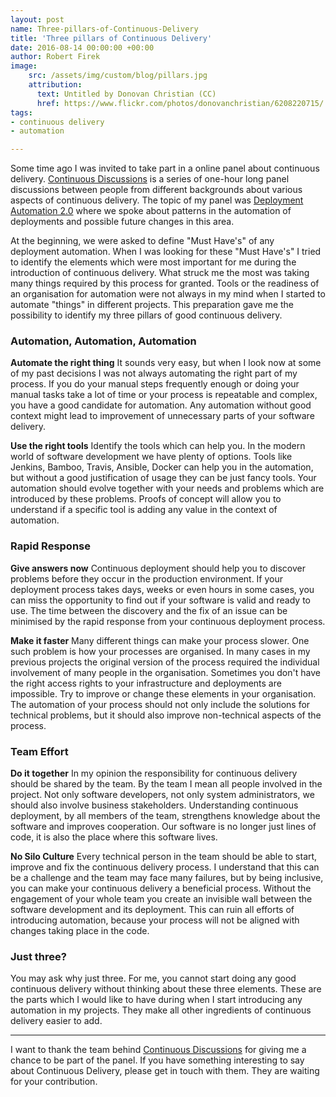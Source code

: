 ```yaml
---
layout: post
name: Three-pillars-of-Continuous-Delivery
title: 'Three pillars of Continuous Delivery'
date: 2016-08-14 00:00:00 +00:00
author: Robert Firek
image:
    src: /assets/img/custom/blog/pillars.jpg
    attribution:
      text: Untitled by Donovan Christian (CC)
      href: https://www.flickr.com/photos/donovanchristian/6208220715/
tags:
- continuous delivery
- automation

---
```


Some time ago I was invited to take part in a online panel about continuous delivery. [Continuous Discussions](http://electric-cloud.com/lp/continuous-discussions/) is a series of one-hour long panel discussions between people from different backgrounds about various aspects of continuous delivery. The topic of my panel was [Deployment Automation 2.0](http://electric-cloud.com/blog/2016/07/continuous-discussions-c9d9-podcast-episode-46-deployment-automation-2-0/) where we spoke about patterns in the automation of deployments and possible future changes in this area.

At the beginning, we were asked to define "Must Have's" of any deployment automation. When I was looking for these "Must Have's" I tried to identify the elements which were most important for me during the introduction of continuous delivery. What struck me the most was taking many things required by this process for granted. Tools or the readiness of an organisation for automation were not always in my mind when I started to automate "things" in different projects. This preparation gave me the possibility to identify my three pillars of good continuous delivery.

### Automation, Automation, Automation

**Automate the right thing** It sounds very easy, but when I look now at some of my past decisions I was not always automating the right part of my process. If you do your manual steps frequently enough or doing your manual tasks take a lot of time or your process is repeatable and complex, you have a good candidate for automation. Any automation without good context might lead to improvement of unnecessary parts of your software delivery.

**Use the right tools** Identify the tools which can help you. In the modern world of software development we have plenty of options. Tools like Jenkins, Bamboo, Travis, Ansible, Docker can help you in the automation, but without a good justification of usage they can be just fancy tools. Your automation should evolve together with your needs and problems which are introduced by these problems. Proofs of concept will allow you to understand if a specific tool is adding any value in the context of automation.

### Rapid Response

**Give answers now** Continuous deployment should help you to discover problems before they occur in the production environment. If your deployment process takes days, weeks or even hours in some cases, you can miss the opportunity to find out if your software is valid and ready to use. The time between the discovery and the fix of an issue can be minimised by the rapid response from your continuous deployment process.

**Make it faster**  Many different things can make your process slower. One such problem is how your processes are organised. In many cases in my previous projects the original version of the process required the individual involvement of many people in the organisation. Sometimes you don't have the right access rights to your infrastructure and deployments are impossible. Try to improve or change these elements in your organisation. The automation of your process should not only include the solutions for technical problems, but it should also improve non-technical aspects of the process.

### Team Effort

**Do it together** In my opinion the responsibility for continuous delivery should be shared by the team. By the team I mean all people involved in the project. Not only software developers, not only system administrators, we should also involve business stakeholders. Understanding continuous deployment, by all members of the team, strengthens knowledge about the software and improves cooperation. Our software is no longer just lines of code, it is also the place where this software lives.

**No Silo Culture** Every technical person in the team should be able to start, improve and fix the continuous delivery process. I understand that this can be a challenge and the team may face many failures, but by being inclusive, you can make your continuous delivery a beneficial process. Without the engagement of your whole team you create an invisible wall between the software development and its deployment. This can ruin all efforts of introducing automation, because your process will not be aligned with changes taking place in the code.

### Just three?

You may ask why just three. For me, you cannot start doing any good continuous delivery without thinking about these three elements. These are the parts which I would like to have during when I start introducing any automation in my projects. They make all other ingredients of continuous delivery easier to add.

-------------

I want to thank the team behind [Continuous Discussions](http://electric-cloud.com/lp/continuous-discussions/) for giving me a chance to be part of the panel. If you have something interesting to say about Continuous Delivery, please get in touch with them. They are waiting for your contribution.
